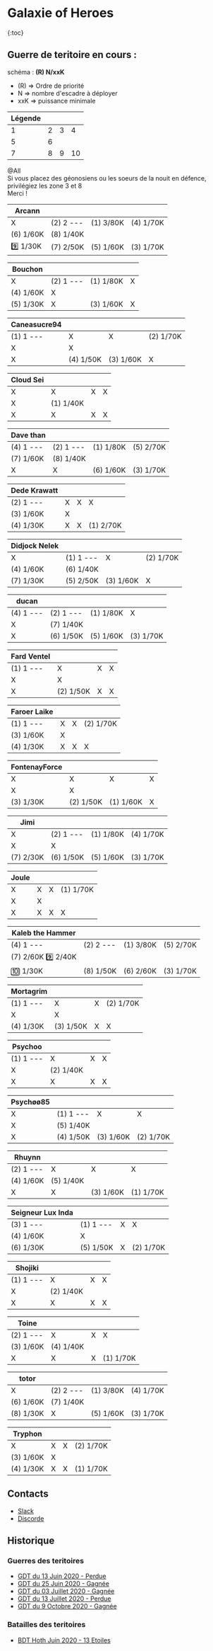 # Galaxie of Heroes
{:toc}

## Guerre de teritoire en cours :

schéma : **(R) N/xxK**

* (R) => Ordre de priorité
* N => nombre d'escadre à déployer
* xxK => puissance minimale

| Légende | | | |
|---|---|---|---|
| 1  | 2 | 3 | 4
| 5 | 6
| 7 | 8 | 9 | 10

@All <br>
Si vous placez des géonosiens ou les soeurs de la nouit en défence, privilégiez les zone 3 et 8  <br>
Merci !


| Arcann | | | |
|---|---|---|---|
| X  | (2) 2 --- | (1) 3/80K | (4) 1/70K
| (6) 1/60K | (8) 1/40K
:nine: 1/30K | (7) 2/50K | (5) 1/60K | (3) 1/70K

| Bouchon | | | |
|---|---|---|---|
| X  | (2) 1 --- | (1) 1/80K | X 
| (4) 1/60K | X 
| (5) 1/30K | X  | (3) 1/60K | X 

| Caneasucre94 | | | |
|---|---|---|---|
| (1) 1 --- | X  | X  | (2) 1/70K
| X  | X 
| X  | (4) 1/50K | (3) 1/60K | X 

| Cloud Sei | | | |
|---|---|---|---|
| X  | X  | X  | X 
| X  | (1) 1/40K
| X  | X  | X  | X 

| Dave than | | | |
|---|---|---|---|
| (4) 1 --- | (2) 1 --- | (1) 1/80K | (5) 2/70K
| (7) 1/60K | (8) 1/40K
| X  | X  | (6) 1/60K | (3) 1/70K

| Dede Krawatt | | | |
|---|---|---|---|
| (2) 1 --- | X  | X  | X 
| (3) 1/60K | X 
| (4) 1/30K | X  | X  | (1) 2/70K

| Didjock Nelek | | | |
|---|---|---|---|
| X  | (1) 1 --- | X  | (2) 1/70K
| (4) 1/60K | (6) 1/40K
| (7) 1/30K | (5) 2/50K | (3) 1/60K | X 

| ducan | | | |
|---|---|---|---|
| (4) 1 --- | (2) 1 --- | (1) 1/80K | X 
| X  | (7) 1/40K
| X  | (6) 1/50K | (5) 1/60K | (3) 1/70K

| Fard Ventel | | | |
|---|---|---|---|
| (1) 1 --- | X  | X  | X 
| X  | X 
| X  | (2) 1/50K | X  | X 

| Faroer Laike | | | |
|---|---|---|---|
| (1) 1 --- | X  | X  | (2) 1/70K
| (3) 1/60K | X 
| (4) 1/30K | X  | X  | X 

| FontenayForce | | | |
|---|---|---|---|
| X  | X  | X  | X 
| X  | X 
| (3) 1/30K | (2) 1/50K | (1) 1/60K | X 

| Jimi | | | |
|---|---|---|---|
| X  | (2) 1 --- | (1) 1/80K | (4) 1/70K
| X  | X 
| (7) 2/30K | (6) 1/50K | (5) 1/60K | (3) 1/70K

| Joule | | | |
|---|---|---|---|
| X  | X  | X  | (1) 1/70K
| X  | X 
| X  | X  | X  | X 

| Kaleb the Hammer | | | |
|---|---|---|---|
| (4) 1 --- | (2) 2 --- | (1) 3/80K | (5) 2/70K
| (7) 2/60K :nine: 2/40K
:keycap_ten: 1/30K | (8) 1/50K | (6) 2/60K | (3) 1/70K

| Mortagrim | | | |
|---|---|---|---|
| (1) 1 --- | X  | X  | (2) 1/70K
| X  | X 
| (4) 1/30K | (3) 1/50K | X  | X 

| Psychoo | | | |
|---|---|---|---|
| (1) 1 --- | X  | X  | X 
| X  | (2) 1/40K
| X  | X  | X  | X 

| Psychøø85 | | | |
|---|---|---|---|
| X  | (1) 1 --- | X  | X 
| X  | (5) 1/40K
| X  | (4) 1/50K | (3) 1/60K | (2) 1/70K

| Rhuynn | | | |
|---|---|---|---|
| (2) 1 --- | X  | X  | X 
| (4) 1/60K | (5) 1/40K
| X  | X  | (3) 1/60K | (1) 1/70K

| Seigneur Lux Inda | | | |
|---|---|---|---|
| (3) 1 --- | (1) 1 --- | X  | X 
| (4) 1/60K | X 
| (6) 1/30K | (5) 1/50K | X  | (2) 1/70K

| Shojiki | | | |
|---|---|---|---|
| (1) 1 --- | X  | X  | X 
| X  | (2) 1/40K
| X  | X  | X  | X 

| Toine | | | |
|---|---|---|---|
| (2) 1 --- | X  | X  | X 
| (3) 1/60K | (4) 1/40K
| X  | X  | X  | (1) 1/70K

| totor | | | |
|---|---|---|---|
| X  | (2) 2 --- | (1) 3/80K | (4) 1/70K
| (6) 1/60K | (7) 1/40K
| (8) 1/30K | X  | (5) 1/60K | (3) 1/70K

| Tryphon | | | |
|---|---|---|---|
| X  | X  | X  | (2) 1/70K
| (3) 1/60K | X 
| (4) 1/30K | X  | X  | (1) 1/70K

## Contacts 

* [Slack](https://join.slack.com/t/hautconseildelaforce/shared_invite/zt-i06cmx42-kx_A~Fu2youeBDRHMqgvTA)
* [Discorde](https://discord.gg/9ufJHmB)

## Historique 

### Guerres des teritoires 

* [GDT du 13 Juin 2020 - Perdue](pages/GDT-200613.html)
* [GDT du 25 Juin 2020 - Gagnée](pages/GDT-200613.html)
* [GDT du 03 Juillet 2020 - Gagnée](pages/GDT-200703.html)
* [GDT du 13 Juillet 2020 - Perdue](pages/GDT-200713.html)
* [GDT du 9 Octobre 2020 - Gagnée](pages/GDT-201008.html)

### Batailles des teritoires 

* [BDT Hoth Juin 2020 - 13 Etoiles](pages/BDT-Hoth-200614.html)
